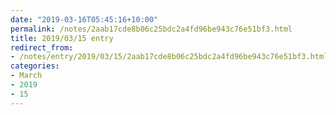 ```yaml
---
date: "2019-03-16T05:45:16+10:00"
permalink: /notes/2aab17cde8b06c25bdc2a4fd96be943c76e51bf3.html
title: 2019/03/15 entry
redirect_from:
- /notes/entry/2019/03/15/2aab17cde8b06c25bdc2a4fd96be943c76e51bf3.html
categories:
- March
- 2019
- 15
---
```

